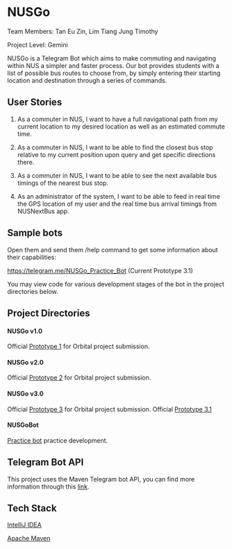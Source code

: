 # NUSGo
Team Members: Tan Eu Zin, Lim Tiang Jung Timothy

Project Level: Gemini

NUSGo is a Telegram Bot which aims to make commuting and navigating within NUS a simpler and faster process. Our bot provides students with a list of possible bus routes to choose from, by simply entering their starting location and destination through a series of commands. 

## User Stories
1. As a commuter in NUS, I want to have a full navigational path from my current location to my desired
location as well as an estimated commute time.

2. As a commuter in NUS, I want to be able to find the closest bus stop relative to my current position
upon query and get specific directions there.

3. As a commuter in NUS, I want to be able to see the next available bus timings of the nearest bus stop.

4. As an administrator of the system, I want to be able to feed in real time the GPS location of my user
and the real time bus arrival timings from NUSNextBus app.

## Sample bots
Open them and send them /help command to get some information about their capabilities:

https://telegram.me/NUSGo_Practice_Bot (Current Prototype 3.1)

You may view code for various development stages of the bot in the project directories below.

## Project Directories
#### NUSGo v1.0
Official [Prototype 1](/NUSGo%20v1.0) for Orbital project submission.
#### NUSGo v2.0
Official [Prototype 2](/NUSGo%20v2.0) for Orbital project submission.
#### NUSGo v3.0
Official [Prototype 3](/NUSGo%20v3.0) for Orbital project submission.
Official [Prototype 3.1](/NUSGo%20v3.1)
#### NUSGoBot
[Practice bot](/NUSGoBot) practice development.

## Telegram Bot API
This project uses the Maven Telegram bot API, you can find more information through this [link](https://github.com/rubenlagus/TelegramBots).

## Tech Stack
[IntelliJ IDEA](https://www.jetbrains.com/idea/)

[Apache Maven](http://maven.apache.org/)
